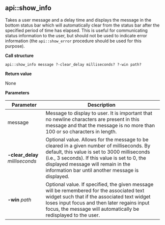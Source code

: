 ## api::show\_info

Takes a user message and a delay time and displays the message in the bottom status bar which will automatically clear from the status bar after the specified period of time has elapsed.  This is useful for communicating status information to the user, but should not be used to indicate error information (the `api::show_error` procedure should be used for this purpose).

**Call structure**

`api::show_info message ?-clear_delay milliseconds? ?-win path?`

**Return value**

None

**Parameters**

| Parameter | Description |
| - | - |
| message | Message to display to user.  It is important that no newline characters are present in this message and that the message is no more than 100 or so characters in length. |
| **-clear\_delay** _milliseconds_ | Optional value.  Allows for the message to be cleared in a given number of milliseconds.  By default, this value is set to 3000 milliseconds (i.e., 3 seconds). If this value is set to 0, the displayed message will remain in the information bar until another message is displayed. |
| **-win** _path_ | Optional value. If specified, the given message will be remembered for the associated text widget such that if the associated text widget loses input focus and then later regains input focus, the message will automatically be redisplayed to the user. |

